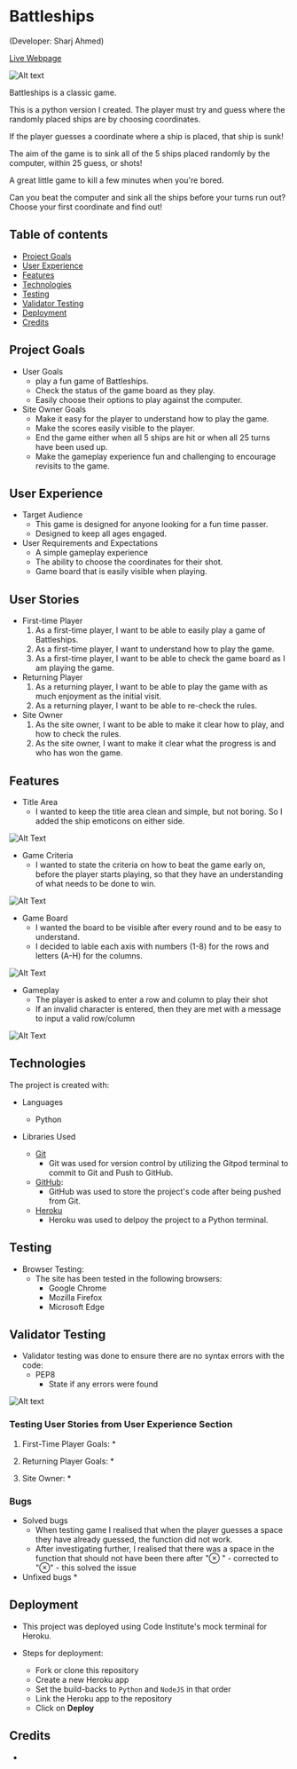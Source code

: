 # Battleships 

(Developer: Sharj Ahmed)

[Live Webpage]()

![Alt text](assets/images/game-screenshot.png)

Battleships is a classic game.

This is a python version I created. The player must try and guess where the randomly placed ships are by choosing coordinates.

If the player guesses a coordinate where a ship is placed, that ship is sunk!

The aim of the game is to sink all of the 5 ships placed randomly by the computer, within 25 guess, or shots! 

A great little game to kill a few minutes when you're bored.

Can you beat the computer and sink all the ships before your turns run out? Choose your first coordinate and find out! 

## Table of contents
* [Project Goals](#project-goals)
* [User Experience](#user-experience)
* [Features](#features)
* [Technologies](#technologies)
* [Testing](#testing)
* [Validator Testing](#validator-testing)
* [Deployment](#deployment)
* [Credits](#credits)

## Project Goals
* User Goals
    * play a fun game of Battleships.
    * Check the status of the game board as they play.
    * Easily choose their options to play against the computer.
* Site Owner Goals
    * Make it easy for the player to understand how to play the game.
    * Make the scores easily visible to the player.
    * End the game either when all 5 ships are hit or when all 25 turns have been used up.
    * Make the gameplay experience fun and challenging to encourage revisits to the game. 

## User Experience
* Target Audience
    * This game is designed for anyone looking for a fun time passer.
    * Designed to keep all ages engaged.
* User Requirements and Expectations
    * A simple gameplay experience
    * The ability to choose the coordinates for their shot.
    * Game board that is easily visible when playing.

## User Stories
* First-time Player
    1. As a first-time player, I want to be able to easily play a game of Battleships.
    2. As a first-time player, I want to understand how to play the game.
    3. As a first-time player, I want to be able to check the game board as I am playing the game.
* Returning Player
    1. As a returning player, I want to be able to play the game with as much enjoyment as the initial visit.
    2. As a returning player, I want to be able to re-check the rules. 
* Site Owner
    1. As the site owner, I want to be able to make it clear how to play, and how to check the rules.
    2. As the site owner, I want to make it clear what the progress is and who has won the game. 
        
   
## Features
* Title Area
    * I wanted to keep the title area clean and simple, but not boring. So I added the ship emoticons on either side.

![Alt Text](assets/images/title-area.png)

* Game Criteria
    * I wanted to state the criteria on how to beat the game early on, before the player starts playing, so that they have an understanding of what needs to be done to win.

![Alt Text](assets/images/game-criteria.png)

* Game Board
    * I wanted the board to be visible after every round and to be easy to understand.
    * I decided to lable each axis with numbers (1-8) for the rows and letters (A-H) for the columns.

![Alt Text](assets/images/game-board.png)

* Gameplay
    * The player is asked to enter a row and column to play their shot
    * If an invalid character is entered, then they are met with a message to input a valid row/column

![Alt Text](assets/images/error.png)


## Technologies
The project is created with:
* Languages
    * Python

* Libraries Used 
    * [Git](https://git-scm.com/)
        * Git was used for version control by utilizing the Gitpod terminal to commit to Git and Push to GitHub.
    * [GitHub](https://github.com/):
        * GitHub was used to store the project's code after being pushed from Git.
    * [Heroku](https://www.heroku.com)
        * Heroku was used to delpoy the project to a Python terminal.

## Testing
* Browser Testing:
    * The site has been tested in the following browsers:
        * Google Chrome
        * Mozilla Firefox
        * Microsoft Edge

## Validator Testing
* Validator testing was done to ensure there are no syntax errors with the code:
    * PEP8
        * State if any errors were found

![Alt text]()


### Testing User Stories from User Experience Section
1. First-Time Player Goals:
    * 

2. Returning Player Goals:
    * 

3. Site Owner:
    * 
### Bugs
* Solved bugs
    * When testing game I realised that when the player guesses a space they have already guessed, the function did not work.
    * After investigating further, I realised that there was a space in the function that should not have been there after "⊗ " - corrected to "⊗" - this solved the issue
* Unfixed bugs
    * 


## Deployment

* This project was deployed using Code Institute's mock terminal for Heroku.

 * Steps for deployment:
     * Fork or clone this repository
     * Create a new Heroku app
     * Set the build-backs to ```Python``` and ```NodeJS``` in that order
     * Link the Heroku app to the repository
     * Click on **Deploy**
    
## Credits 

* 